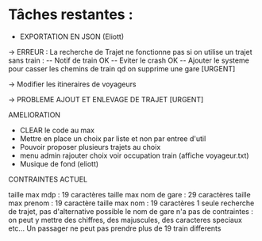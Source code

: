 # Tâches restantes :


- EXPORTATION EN JSON (Eliott)

-> ERREUR : La recherche de Trajet ne fonctionne pas si on utilise un trajet sans train : 
	-- Notif de train OK
	-- Eviter le crash OK
	-- Ajouter le systeme pour casser les chemins de train qd on supprime une gare [URGENT]

-> Modifier les itineraires de voyageurs

-> PROBLEME AJOUT ET ENLEVAGE DE TRAJET [URGENT]

AMELIORATION

- CLEAR le code au max
- Mettre en place un choix par liste et non par entree d'util
- Pouvoir proposer plusieurs trajets au choix 
- menu admin rajouter choix voir occupation train (affiche voyageur.txt)
- Musique de fond (eliott)


CONTRAINTES ACTUEL

taille max mdp : 19 caractères
taille max nom de gare : 29 caractères
taille max prenom : 19 caractère
taille max nom : 19 caractères
1 seule recherche de trajet, pas d'alternative possible
le nom de gare n'a pas de contraintes : on peut y mettre des chiffres, des majuscules, des caracteres speciaux etc...
Un passager ne peut pas prendre plus de 19 train differents
